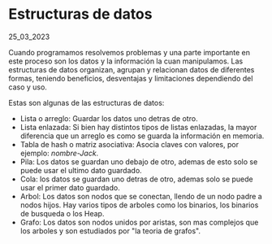 # Estructuras de datos
25_03_2023

Cuando programamos resolvemos problemas y una parte importante en este proceso son los datos y la información la cuan manipulamos. Las estructuras de datos organizan, agrupan y relacionan datos de diferentes formas, teniendo beneficios, desventajas y limitaciones dependiendo del caso y uso.

Estas son algunas de las estructuras de datos:

* Lista o arreglo: Guardar los datos uno detras de otro.
* Lista enlazada: Si bien hay distintos tipos de listas enlazadas, la mayor diferencia que un arreglo es como se guarda la información en memoria.
* Tabla de hash o matriz asociativa: Asocia claves con valores, por ejemplo: *nombre-Jack*.
* Pila: Los datos se guardan uno debajo de otro, ademas de esto solo se puede usar el ultimo dato guardado.
* Cola: los datos se guardan uno detras de otro, ademas solo se puede usar el primer dato guardado.
* Arbol: Los datos son nodos que se conectan, llendo de un nodo padre a nodos hijos. Hay varios tipos de arboles como los binarios, los binarios de busqueda o los Heap.
* Grafo: Los datos son nodos unidos por aristas, son mas complejos que los arboles y son estudiados por "la teoria de grafos".